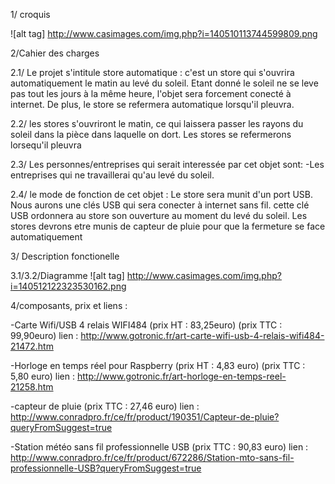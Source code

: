 1/ croquis

![alt tag] http://www.casimages.com/img.php?i=140510113744599809.png

2/Cahier des charges

2.1/ Le projet s'intitule store automatique : c'est un store qui s'ouvrira automatiquement le matin au levé du soleil. Etant donné le soleil ne se leve pas tout les jours à la même heure, l'objet sera forcement conecté à internet.
De plus, le store se refermera automatique lorsqu'il pleuvra.

2.2/ les stores s'ouvriront le matin, ce qui laissera passer les rayons du soleil dans la pièce dans laquelle on dort.
Les stores se refermerons lorsequ'il pleuvra

2.3/ Les personnes/entreprises qui serait interessée par cet objet sont: -Les entreprises qui ne travaillerai qu'au levé du soleil.

2.4/ le mode de fonction de cet objet : Le store sera munit d'un port USB. Nous aurons une clés USB qui sera conecter à internet sans fil. cette clé USB ordonnera au store son ouverture au moment du levé du soleil.
Les stores devrons etre munis de capteur de pluie pour que la fermeture se face automatiquement

3/ Description fonctionelle

3.1/3.2/Diagramme
![alt tag] http://www.casimages.com/img.php?i=140512122323530162.png

4/composants, prix et liens :

 -Carte Wifi/USB 4 relais WIFI484            (prix HT : 83,25euro) (prix TTC : 99,90euro) lien : http://www.gotronic.fr/art-carte-wifi-usb-4-relais-wifi484-21472.htm

 -Horloge en temps réel pour Raspberry       (prix HT : 4,83 euro) (prix TTC : 5,80 euro) lien : http://www.gotronic.fr/art-horloge-en-temps-reel-21258.htm
  
 -capteur de pluie                           (prix TTC : 27,46 euro) lien : http://www.conradpro.fr/ce/fr/product/190351/Capteur-de-pluie?queryFromSuggest=true
 
 -Station météo sans fil professionnelle USB (prix TTC : 90,83 euro) lien : http://www.conradpro.fr/ce/fr/product/672286/Station-mto-sans-fil-professionnelle-USB?queryFromSuggest=true
